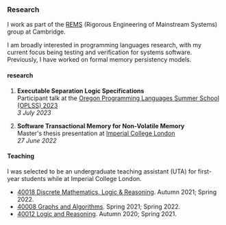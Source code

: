 ### Research 

I work as part of the [REMS](https://www.cl.cam.ac.uk/~pes20/rems/) (Rigorous Engineering of Mainstream Systems) group at Cambridge.  

I am broadly interested in programming languages research, with my current focus being testing and verification for systems software. Previously, I have worked on formal memory persistency models.

#### research

1. **Executable Separation Logic Specifications**  
 Participant talk at the [Oregon Programming Languages Summer School (OPLSS) 2023](https://www.cs.uoregon.edu/research/summerschool/summer23/)  
 *3 July 2023*
  
2. **Software Transactional Memory for Non-Volatile Memory**  
 Master's thesis presentation at [Imperial College London](https://www.imperial.ac.uk/computing/)  
 *27 June 2022*

#### Teaching

I was selected to be an undergraduate teaching assistant (UTA) for first-year students while at Imperial College London. 

* [40018 Discrete Mathematics, Logic & Reasoning](http://www.imperial.ac.uk/computing/current-students/courses/40018). Autumn 2021; Spring 2022.
* [40008 Graphs and Algorithms](http://www.imperial.ac.uk/computing/current-students/courses/40008). Spring 2021; Spring 2022.
* [40012 Logic and Reasoning](http://www.imperial.ac.uk/computing/current-students/courses/40012). Autumn 2020; Spring 2021.
